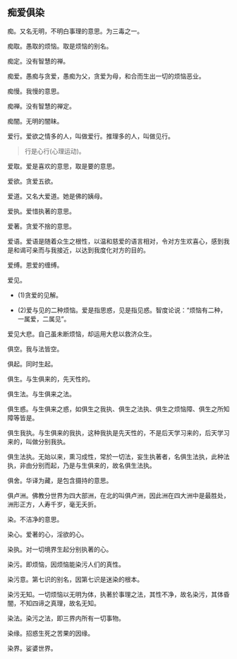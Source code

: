 ## 痴爱俱染

痴。又名无明，不明白事理的意思。为三毒之一。

痴取。愚取的烦恼。取是烦恼的别名。

痴定。没有智慧的禅。

痴爱。愚痴与贪爱，愚痴为父，贪爱为母，和合而生出一切的烦恼恶业。

痴慢。我慢的意思。

痴禅。没有智慧的禅定。

痴闇。无明的闇昧。

爱行。爱欲之情多的人，叫做爱行。推理多的人，叫做见行。

>行是心行(心理运动)。

爱取。爱是喜欢的意思，取是要的意思。

爱欲。贪爱五欲。

爱道。又名大爱道。她是佛的姨母。

爱执。爱惜执著的意思。

爱著。贪爱不捨的意思。

爱语。爱语是随着众生之根性，以温和慈爱的语言相对，令对方生欢喜心，感到我是和谒可亲而与我接近，以达到我度化对方的目的。

爱缚。恩爱的缠缚。

爱见。

- (1)贪爱的见解。

- (2)爱与见的二种烦恼。爱是指思惑，见是指见惑。智度论说：“烦恼有二种，一属爱，二属见”。

爱见大悲。自己虽未断烦恼，却运用大悲以救济众生。

俱空。我与法皆空。

俱起。同时生起。

俱生。与生俱来的，先天性的。

俱生法。与生俱来之法。

俱生惑。与生俱来之惑，如俱生之我执、俱生之法执、俱生之烦恼障、俱生之所知障等皆是。

俱生我执。与生俱来的我执，这种我执是先天性的，不是后天学习来的，后天学习来的，叫做分别我执。

俱生法执。无始以来，熏习成性，常於一切法，妄生执著者，名俱生法执，此种法执，非由分别而起，乃是与生俱来的，故名俱生法执。

俱舍。华译为藏，是包含摄持的意思。

俱卢洲。佛教分世界为四大部洲，在北的叫俱卢洲，因此洲在四大洲中是最胜处，洲形正方，人寿千岁，毫无夭折。

染。不洁净的意思。

染心。爱著的心，淫欲的心。

染执。对一切境界生起分别执著的心。

染污。即烦恼，因烦恼能染污人们的真性。

染污意。第七识的别名，因第七识是迷染的根本。

染污无知。一切烦恼以无明为体，执著於事理之法，其性不净，故名染污，其体昏闇，不知四谛之真理，故名无知。

染法。染污之法，即三界内所有一切事物。

染缘。招惑生死之苦果的因缘。

染界。娑婆世界。
